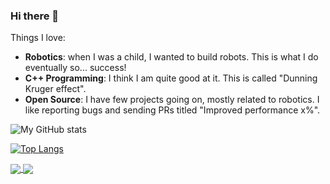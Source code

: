 ### Hi there 👋

<!--
**mnourgwad/mnourgwad** is a ✨ _special_ ✨ repository because its `README.md` (this file) appears on your GitHub profile.

Here are some ideas to get you started:

- 🔭 I’m currently working on ...
- 🌱 I’m currently learning ...
- 👯 I’m looking to collaborate on ...
- 🤔 I’m looking for help with ...
- 💬 Ask me about ...
- 📫 How to reach me: ...
- 😄 Pronouns: ...
- ⚡ Fun fact: ...
-->

Things I love:

- **Robotics**: when I was a child, I wanted to build robots. This is what I do eventually so... success!
- **C++ Programming**: I think I am quite good at it. This is called "Dunning Kruger effect".
- **Open Source**: I have few projects going on, mostly related to robotics. I like reporting bugs and sending PRs titled "Improved performance x%".

![My GitHub stats](https://github-readme-stats.vercel.app/api?username=mnourgwad&show_icons=true&theme=radical)

[![Top Langs](https://github-readme-stats.vercel.app/api/top-langs/?username=mnourgwad&layout=compact)](https://github.com/anuraghazra/github-readme-stats)




<a href="https://github.com/mnourgwad/zuka">
  <img align="center" src="https://github-readme-stats.vercel.app/api/pin/?username=mnourgwad&repo=zuka" />
</a>
<a href="https://github.com/mnourgwad/RoboZag">
  <img align="center" src="https://github-readme-stats.vercel.app/api/pin/?username=mnourgwad&repo=RoboZag" />
</a>
